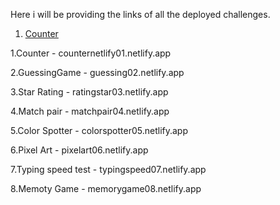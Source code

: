 Here i will be providing the links of all the  deployed challenges.

1. [Counter](https://counternetlify01.netlify.app)

1.Counter - counternetlify01.netlify.app

2.GuessingGame - guessing02.netlify.app

3.Star Rating -  ratingstar03.netlify.app

4.Match pair - matchpair04.netlify.app

5.Color Spotter - colorspotter05.netlify.app

6.Pixel Art - pixelart06.netlify.app

7.Typing speed test - typingspeed07.netlify.app

8.Memoty Game - memorygame08.netlify.app
